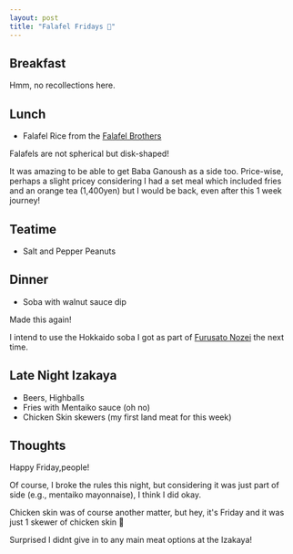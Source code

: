 ```yaml
---
layout: post
title: "Falafel Fridays 🥙"
---
```


## Breakfast

Hmm, no recollections here.

## Lunch

- Falafel Rice from the [Falafel Brothers]()

Falafels are not spherical but disk-shaped! 

It was amazing to be able to get Baba Ganoush as a side too. 
Price-wise, perhaps a slight pricey considering I had a set meal which included fries and an orange tea (1,400yen) but I would be back, even after this 1 week journey!

## Teatime

- Salt and Pepper Peanuts

## Dinner

- Soba with walnut sauce dip

Made this again!

I intend to use the Hokkaido soba I got as part of [Furusato Nozei](https://www.japantimes.co.jp/tag/furusato-nozei/) the next time.

## Late Night Izakaya

- Beers, Highballs
- Fries with Mentaiko sauce (oh no)
- Chicken Skin skewers (my first land meat for this week)

## Thoughts

Happy Friday,people! 

Of course, I broke the rules this night, but considering it was just part of side (e.g., mentaiko mayonnaise), I think I did okay.

Chicken skin was of course another matter, but hey, it's Friday and it was just 1 skewer of chicken skin 🍗

Surprised I didnt give in to any main meat options at the Izakaya!
